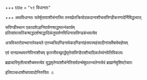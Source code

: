 +++
title = "५९ विधानतः"

+++
अथविधानतः यतेर्मृतावाशौचंनास्ति तस्यप्रेतक्रियोदकदानाशौचसपिण्डीकरणादेर्निषिद्धत्वात्

सपिण्डीस्थान एकादशेऽहनिपार्वणश्राद्धमात्नंकार्यम् प्रतिसांवत्सरिकश्राद्धदर्शश्राद्धादिकंतुपार्वणविधिनासपिण्डकंभवत्येव

अत्रविस्तरोग्रन्थान्तरेवक्ष्यते एतच्चत्रिदण्डिनामेकदण्डिनांहंसपरमहंसादीनांसर्वेषामेवज्ञेयम्

एवं वानप्रस्थमरणेपिनाशौचम् कृतजीवच्छ्राद्धेमृतेसपिण्डैराशौचादिकर्तव्यंनवेतिविकल्पः

ब्रह्मचारिमृतौत्वाशौचमस्त्येव युद्धमृतेप्याशौचंनेतिसर्वग्रन्थेषूपलभ्यतेनत्वेवं ब्राह्मणेषुशिष्टोचारः

इतिपञ्चधाशौचापवादोनिरुपितः ॥
